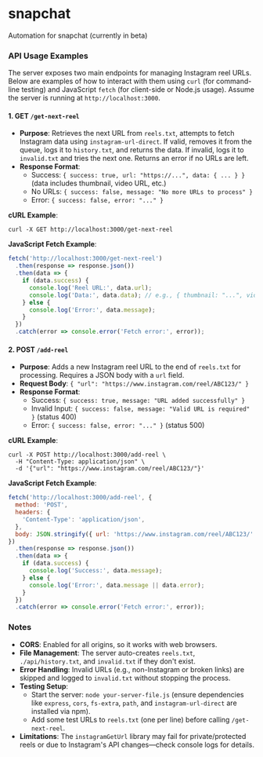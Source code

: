 # snapchat
Automation for snapchat (currently in beta)

### API Usage Examples

The server exposes two main endpoints for managing Instagram reel URLs. Below are examples of how to interact with them using `curl` (for command-line testing) and JavaScript `fetch` (for client-side or Node.js usage). Assume the server is running at `http://localhost:3000`.

#### 1. GET `/get-next-reel`
   - **Purpose**: Retrieves the next URL from `reels.txt`, attempts to fetch Instagram data using `instagram-url-direct`. If valid, removes it from the queue, logs it to `history.txt`, and returns the data. If invalid, logs it to `invalid.txt` and tries the next one. Returns an error if no URLs are left.
   - **Response Format**:
     - Success: `{ success: true, url: "https://...", data: { ... } }` (data includes thumbnail, video URL, etc.)
     - No URLs: `{ success: false, message: "No more URLs to process" }`
     - Error: `{ success: false, error: "..." }`

   **cURL Example**:
   ```
   curl -X GET http://localhost:3000/get-next-reel
   ```

   **JavaScript Fetch Example**:
   ```javascript
   fetch('http://localhost:3000/get-next-reel')
     .then(response => response.json())
     .then(data => {
       if (data.success) {
         console.log('Reel URL:', data.url);
         console.log('Data:', data.data); // e.g., { thumbnail: "...", video: "..." }
       } else {
         console.log('Error:', data.message);
       }
     })
     .catch(error => console.error('Fetch error:', error));
   ```

#### 2. POST `/add-reel`
   - **Purpose**: Adds a new Instagram reel URL to the end of `reels.txt` for processing. Requires a JSON body with a `url` field.
   - **Request Body**: `{ "url": "https://www.instagram.com/reel/ABC123/" }`
   - **Response Format**:
     - Success: `{ success: true, message: "URL added successfully" }`
     - Invalid Input: `{ success: false, message: "Valid URL is required" }` (status 400)
     - Error: `{ success: false, error: "..." }` (status 500)

   **cURL Example**:
   ```
   curl -X POST http://localhost:3000/add-reel \
     -H "Content-Type: application/json" \
     -d '{"url": "https://www.instagram.com/reel/ABC123/"}'
   ```

   **JavaScript Fetch Example**:
   ```javascript
   fetch('http://localhost:3000/add-reel', {
     method: 'POST',
     headers: {
       'Content-Type': 'application/json',
     },
     body: JSON.stringify({ url: 'https://www.instagram.com/reel/ABC123/' })
   })
     .then(response => response.json())
     .then(data => {
       if (data.success) {
         console.log('Success:', data.message);
       } else {
         console.log('Error:', data.message || data.error);
       }
     })
     .catch(error => console.error('Fetch error:', error));
   ```

### Notes
- **CORS**: Enabled for all origins, so it works with web browsers.
- **File Management**: The server auto-creates `reels.txt`, `./api/history.txt`, and `invalid.txt` if they don't exist.
- **Error Handling**: Invalid URLs (e.g., non-Instagram or broken links) are skipped and logged to `invalid.txt` without stopping the process.
- **Testing Setup**: 
  - Start the server: `node your-server-file.js` (ensure dependencies like `express`, `cors`, `fs-extra`, `path`, and `instagram-url-direct` are installed via npm).
  - Add some test URLs to `reels.txt` (one per line) before calling `/get-next-reel`.
- **Limitations**: The `instagramGetUrl` library may fail for private/protected reels or due to Instagram's API changes—check console logs for details.
